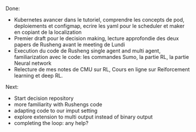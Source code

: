 Done:
- Kubernetes avancer dans le tutoriel, comprendre les concepts de pod, deploiements et configmap, ecrire les yaml pour le scheduler et maker en copiant de la localization
- Premier draft pour le decision making, lecture approfondie des deux papers de Rusheng avant le meeting de Lundi
- Execution du code de Rusheng single agent and multi agent, familiarization avec le code: les commandes Sumo, la partie RL, la partie Neural network
- Relecture de mes notes de CMU sur RL, Cours en ligne sur Reiforcement learning et deep RL.

Next:
- Start decision repository
- more familiarity with Rushengs code
- adapting code to our imput setting
- explore extension to multi output instead of binary output
- completing the loop: any help?